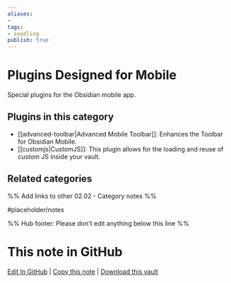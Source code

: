 ```yaml
---
aliases:
- 
tags: 
- seedling 
publish: true
---
```



# Plugins Designed for Mobile

Special plugins for the Obsidian mobile app.

## Plugins in this category

- [[advanced-toolbar|Advanced Mobile Toolbar]]: Enhances the Toolbar for Obsidian Mobile.
- [[customjs|CustomJS]]: This plugin allows for the loading and reuse of custom JS inside your vault.

## Related categories

%% Add links to other 02.02 - Category notes %%

#placeholder/notes

%% Hub footer: Please don't edit anything below this line %%

# This note in GitHub

<span class="git-footer">[Edit In GitHub](https://github.dev/obsidian-community/obsidian-hub/blob/main/02%20-%20Community%20Expansions/02.01%20Plugins%20by%20Category/Plugins%20Designed%20for%20Mobile.md "git-hub-edit-note") | [Copy this note](https://raw.githubusercontent.com/obsidian-community/obsidian-hub/main/02%20-%20Community%20Expansions/02.01%20Plugins%20by%20Category/Plugins%20Designed%20for%20Mobile.md "git-hub-copy-note") | [Download this vault](https://github.com/obsidian-community/obsidian-hub/archive/refs/heads/main.zip "git-hub-download-vault") </span>
